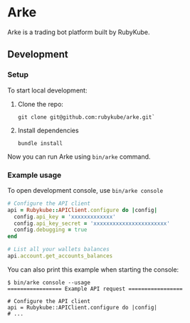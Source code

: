 # Arke

Arke is a trading bot platform built by RubyKube.

## Development

### Setup

To start local development:

1. Clone the repo:
   ```shell
   git clone git@github.com:rubykube/arke.git`
   ```
2. Install dependencies
   ```shell
   bundle install
   ```

Now you can run Arke using `bin/arke` command.

### Example usage

To open development console, use `bin/arke console`

```ruby
# Configure the API client
api = Rubykube::APIClient.configure do |config|
  config.api_key = 'xxxxxxxxxxxxx'
  config.api_key_secret = 'xxxxxxxxxxxxxxxxxxxxxxx'
  config.debugging = true
end

# List all your wallets balances
api.account.get_accounts_balances
```

You can also print this example when starting the console:

```shell
$ bin/arke console --usage
================= Example API request =================

# Configure the API client
api = Rubykube::APIClient.configure do |config|
# ...
```
